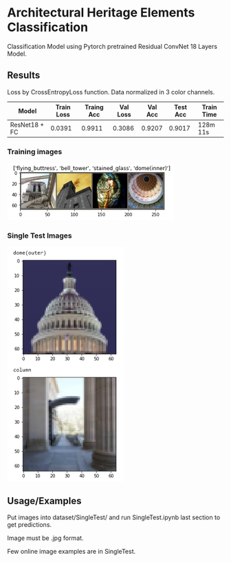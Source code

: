 # Architectural Heritage Elements Classification

Classification Model using Pytorch pretrained Residual ConvNet 18 Layers Model.


## Results

Loss by CrossEntropyLoss function.  Data normalized in 3 color channels.

Model | Train Loss | Traing Acc | Val Loss | Val Acc | Test Acc | Train Time | 
--- | --- | --- | --- |--- |--- |---
ResNet18 + FC | 0.0391 | 0.9911 | 0.3086 | 0.9207 | 0.9017 | 128m 11s |

### Training images
![Training images](/ScreenShots/InputSample.PNG)

### Single Test Images
![Single Test Images](/ScreenShots/OutputSample.PNG)


## Usage/Examples

Put images into dataset/SingleTest/ and run SingleTest.ipynb last section to get predictions. 

Image must be .jpg format.

Few online image examples are in SingleTest.
